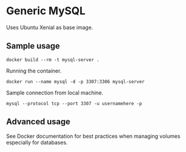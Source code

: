 # Generic MySQL

Uses Ubuntu Xenial as base image.

## Sample usage

    docker build --rm -t mysql-server .

Running the container.

    docker run --name mysql -d -p 3307:3306 mysql-server

Sample connection from local machine.

    mysql --protocol tcp --port 3307 -u usernamehere -p

## Advanced usage

See Docker documentation for best practices when managing volumes especially for databases.

